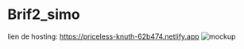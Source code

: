 # Brif2_simo
lien de hosting: https://priceless-knuth-62b474.netlify.app
<img src="PBLTDL1.jpg" alt="mockup" />
